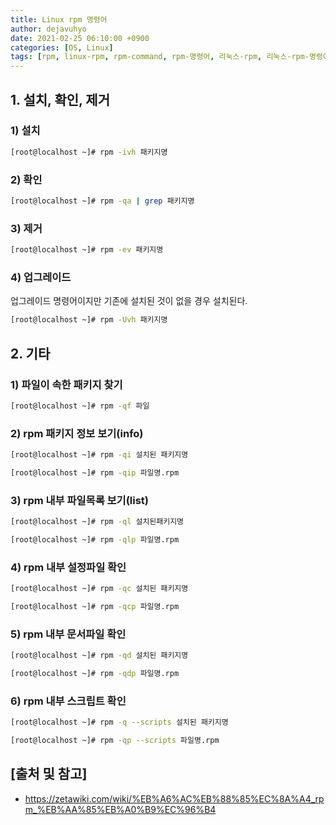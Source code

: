 ```yaml
--- 
title: Linux rpm 명령어
author: dejavuhyo
date: 2021-02-25 06:10:00 +0900
categories: [OS, Linux]
tags: [rpm, linux-rpm, rpm-command, rpm-명령어, 리눅스-rpm, 리눅스-rpm-명령어]
---
```


## 1. 설치, 확인, 제거

### 1) 설치

```bash
[root@localhost ~]# rpm -ivh 패키지명
```

### 2) 확인

```bash
[root@localhost ~]# rpm -qa | grep 패키지명
```

### 3) 제거

```bash
[root@localhost ~]# rpm -ev 패키지명
```

### 4) 업그레이드
업그레이드 명령어이지만 기존에 설치된 것이 없을 경우 설치된다.

```bash
[root@localhost ~]# rpm -Uvh 패키지명
```

## 2. 기타

### 1) 파일이 속한 패키지 찾기

```bash
[root@localhost ~]# rpm -qf 파일
```

### 2) rpm 패키지 정보 보기(info)

```bash
[root@localhost ~]# rpm -qi 설치된 패키지명
```

```bash
[root@localhost ~]# rpm -qip 파일명.rpm
```

### 3) rpm 내부 파일목록 보기(list)

```bash
[root@localhost ~]# rpm -ql 설치된패키지명
```

```bash
[root@localhost ~]# rpm -qlp 파일명.rpm
```

### 4) rpm 내부 설정파일 확인

```bash
[root@localhost ~]# rpm -qc 설치된 패키지명
```

```bash
[root@localhost ~]# rpm -qcp 파일명.rpm
```

### 5) rpm 내부 문서파일 확인

```bash
[root@localhost ~]# rpm -qd 설치된 패키지명
```

```bash
[root@localhost ~]# rpm -qdp 파일명.rpm
```

### 6) rpm 내부 스크립트 확인

```bash
[root@localhost ~]# rpm -q --scripts 설치된 패키지명
```

```bash
[root@localhost ~]# rpm -qp --scripts 파일명.rpm
```

## [출처 및 참고]
* <https://zetawiki.com/wiki/%EB%A6%AC%EB%88%85%EC%8A%A4_rpm_%EB%AA%85%EB%A0%B9%EC%96%B4>
